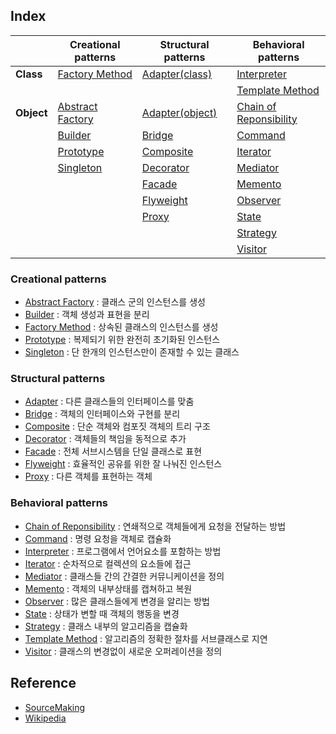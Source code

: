 ## Index

|            | Creational patterns                     | Structural patterns           | Behavioral patterns                                  |
|------------|-----------------------------------------|-------------------------------|------------------------------------------------------|
| **Class**  | [Factory Method](factory_method.md)     | [Adapter(class)](adapter.md)  | [Interpreter](interpreter.md)                        |
|            |                                         |                               | [Template Method](template_method.md)                |
| **Object** | [Abstract Factory](abstract_factory.md) | [Adapter(object)](adapter.md) | [Chain of Reponsibility](chain_of_responsibility.md) |
|            | [Builder](builder.md)                   | [Bridge](bridge.md)           | [Command](command.md)                                |
|            | [Prototype](prototype.md)               | [Composite](composite.md)     | [Iterator](iterator.md)                              |
|            | [Singleton](singleton.md)               | [Decorator](decoartor.md)     | [Mediator](mediator.md)                              |
|            |                                         | [Facade](facade.md)           | [Memento](memento.md)                                |
|            |                                         | [Flyweight](flyweight.md)     | [Observer](observer.md)                              |
|            |                                         | [Proxy](proxy.md)             | [State](state.md)                                    |
|            |                                         |                               | [Strategy](strategy.md)                              |
|            |                                         |                               | [Visitor](visitor.md)                                |

### Creational patterns
- [Abstract Factory](abstract_factory.md) : 클래스 군의 인스턴스를 생성
- [Builder](builder.md) : 객체 생성과 표현을 분리
- [Factory Method](factory_method.md) : 상속된 클래스의 인스턴스를 생성
- [Prototype](prototype.md) : 복제되기 위한 완전히 초기화된 인스턴스
- [Singleton](singleton.md) : 단 한개의 인스턴스만이 존재할 수 있는 클래스

### Structural patterns
- [Adapter](adapter.md) : 다른 클래스들의 인터페이스를 맞춤
- [Bridge](bridge.md) : 객체의 인터페이스와 구현를 분리
- [Composite](composite.md) : 단순 객체와 컴포짓 객체의 트리 구조
- [Decorator](decoartor.md) : 객체들의 책임을 동적으로 추가
- [Facade](facade.md) : 전체 서브시스템을 단일 클래스로 표현
- [Flyweight](flyweight.md) : 효율적인 공유를 위한 잘 나눠진 인스턴스
- [Proxy](proxy.md) : 다른 객체를 표현하는 객체

### Behavioral patterns
- [Chain of Reponsibility](chain_of_responsibility.md) : 연쇄적으로 객체들에게 요청을 전달하는 방법
- [Command](command.md) : 명령 요청을 객체로 캡슐화
- [Interpreter](interpreter.md) : 프로그램에서 언어요소를 포함하는 방법
- [Iterator](iterator.md) : 순차적으로 컬렉션의 요소들에 접근
- [Mediator](mediator.md) : 클래스들 간의 간결한 커뮤니케이션을 정의
- [Memento](memento.md) : 객체의 내부상태를 캡쳐하고 복원
- [Observer](observer.md) : 많은 클래스들에게 변경을 알리는 방법
- [State](state.md) : 상태가 변할 때 객체의 행동을 변경
- [Strategy](strategy.md) : 클래스 내부의 알고리즘을 캡슐화
- [Template Method](template_method.md) : 알고리즘의 정확한 절차를 서브클래스로 지연
- [Visitor](visitor.md) : 클래스의 변경없이 새로운 오퍼레이션을 정의

## Reference
- [SourceMaking](https://sourcemaking.com/design_patterns)
- [Wikipedia](https://en.wikipedia.org/wiki/Software_design_pattern)
